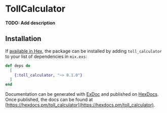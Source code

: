 # TollCalculator

**TODO: Add description**

## Installation

If [available in Hex](https://hex.pm/docs/publish), the package can be installed
by adding `toll_calculator` to your list of dependencies in `mix.exs`:

```elixir
def deps do
  [
    {:toll_calculator, "~> 0.1.0"}
  ]
end
```

Documentation can be generated with [ExDoc](https://github.com/elixir-lang/ex_doc)
and published on [HexDocs](https://hexdocs.pm). Once published, the docs can
be found at [https://hexdocs.pm/toll_calculator](https://hexdocs.pm/toll_calculator).

